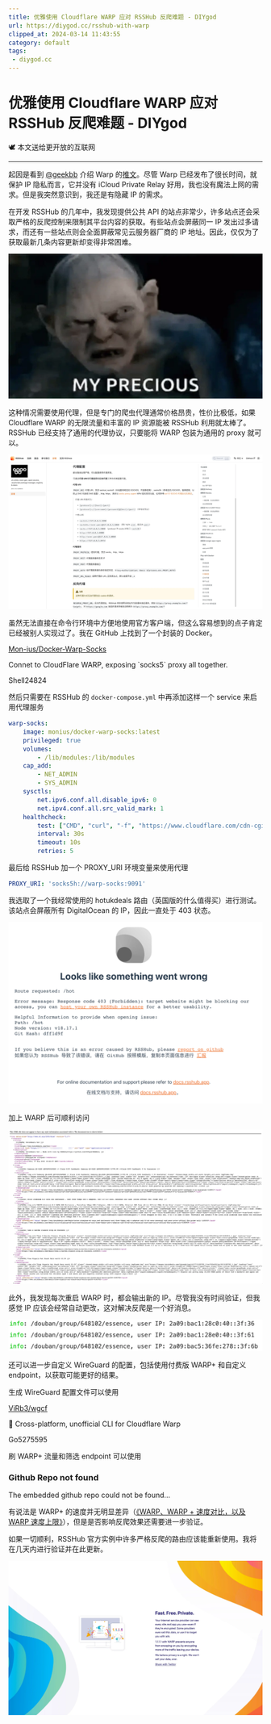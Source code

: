 ```yaml
---
title: 优雅使用 Cloudflare WARP 应对 RSSHub 反爬难题 - DIYgod
url: https://diygod.cc/rsshub-with-warp
clipped_at: 2024-03-14 11:43:55
category: default
tags: 
 - diygod.cc
---
```



# 优雅使用 Cloudflare WARP 应对 RSSHub 反爬难题 - DIYgod

🕊️ 本文送给更开放的互联网

- - -

起因是看到 [@geekbb](https://geekbb.xlog.app/) 介绍 Warp 的[推文](https://twitter.com/geekbb/status/1663443373544583168)。尽管 Warp 已经发布了很长时间，就保护 IP 隐私而言，它并没有 iCloud Private Relay 好用，我也没有魔法上网的需求。但是我突然意识到，我还是有隐藏 IP 的需求。

在开发 RSSHub 的几年中，我发现提供公共 API 的站点非常少，许多站点还会采取严格的反爬控制来限制其平台内容的获取。有些站点会屏蔽同一 IP 发出过多请求，而还有一些站点则会全面屏蔽常见云服务器厂商的 IP 地址。因此，仅仅为了获取最新几条内容更新却变得非常困难。

![lord-of-the-rings-my-precious](assets/1710387835-9ef118f875e859cbcb6f74777aaac86f.gif)

这种情况需要使用代理，但是专门的爬虫代理通常价格昂贵，性价比极低，如果 Cloudflare WARP 的无限流量和丰富的 IP 资源能被 RSSHub 利用就太棒了。RSSHub 已经支持了通用的代理协议，只要能将 WARP 包装为通用的 proxy 就可以。

![image](assets/1710387835-85b1b73b902a5d4dac728f5cc4aafe02.png)

虽然无法直接在命令行环境中方便地使用官方客户端，但这么容易想到的点子肯定已经被别人实现过了。我在 GitHub 上找到了一个封装的 Docker。

[Mon-ius/Docker-Warp-Socks](https://github.com/Mon-ius/Docker-Warp-Socks)

Connet to CloudFlare WARP, exposing \`socks5\` proxy all together.

Shell24824

然后只需要在 RSSHub 的 `docker-compose.yml` 中再添加这样一个 service 来启用代理服务

```yml
warp-socks:
    image: monius/docker-warp-socks:latest
    privileged: true
    volumes:
        - /lib/modules:/lib/modules
    cap_add:
        - NET_ADMIN
        - SYS_ADMIN
    sysctls:
        net.ipv6.conf.all.disable_ipv6: 0
        net.ipv4.conf.all.src_valid_mark: 1
    healthcheck:
        test: ["CMD", "curl", "-f", "https://www.cloudflare.com/cdn-cgi/trace"]
        interval: 30s
        timeout: 10s
        retries: 5
```

最后给 RSSHub 加一个 PROXY\_URI 环境变量来使用代理

```yml
PROXY_URI: 'socks5h://warp-socks:9091'
```

我选取了一个我经常使用的 hotukdeals 路由（英国版的什么值得买）进行测试。该站点会屏蔽所有 DigitalOcean 的 IP，因此一直处于 403 状态。

![image](assets/1710387835-e409b0a5b79ea12546453762cba5eaa9.png)

加上 WARP 后可顺利访问

![image](assets/1710387835-a66a4be8fd5380ffb0aec59015ae7ce5.png)

此外，我发现每次重启 WARP 时，都会输出新的 IP。尽管我没有时间验证，但我感觉 IP 应该会经常自动更改，这对解决反爬是一个好消息。

![image](assets/1710387835-c1e2853d27c6a1940c172e6d00865a57.png)

还可以进一步自定义 WireGuard 的配置，包括使用付费版 WARP+ 和自定义 endpoint，以获取可能更好的结果。

生成 WireGuard 配置文件可以使用

[ViRb3/wgcf](https://github.com/ViRb3/wgcf)

🚤 Cross-platform, unofficial CLI for Cloudflare Warp

Go5275595

刷 WARP+ 流量和筛选 endpoint 可以使用

### Github Repo not found

The embedded github repo could not be found…

有说法是 WARP+ 的速度并无明显差异（[《WARP、WARP + 速度对比，以及 WARP 速度上限》](https://www.nodeseek.com/post-9449-1)），但是是否影响反爬效果还需要进一步验证。

如果一切顺利，RSSHub 官方实例中许多严格反爬的路由应该能重新使用。我将在几天内进行验证并在此更新。

![image](assets/1710387835-594a84219c101c1ed4dcc3951cc5d46a.png)
